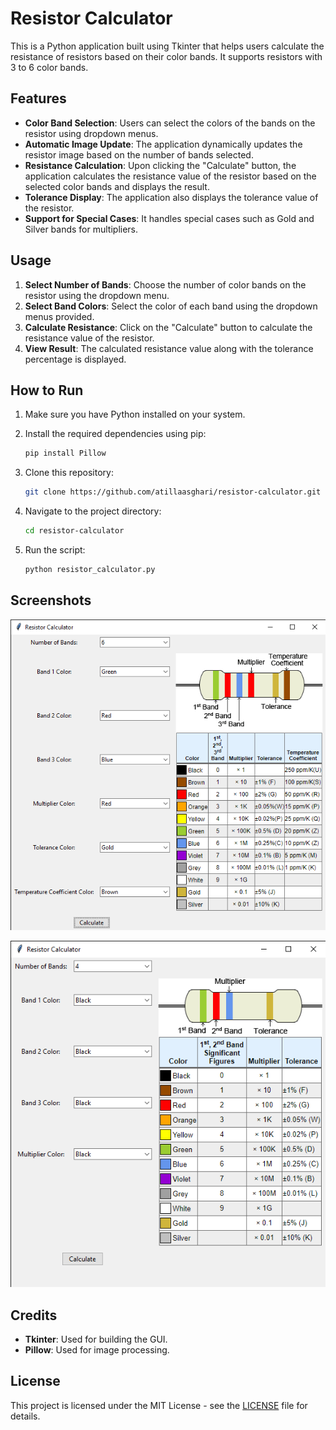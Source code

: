 # Resistor Calculator

This is a Python application built using Tkinter that helps users calculate the resistance of resistors based on their color bands. It supports resistors with 3 to 6 color bands.

## Features

- **Color Band Selection**: Users can select the colors of the bands on the resistor using dropdown menus.
- **Automatic Image Update**: The application dynamically updates the resistor image based on the number of bands selected.
- **Resistance Calculation**: Upon clicking the "Calculate" button, the application calculates the resistance value of the resistor based on the selected color bands and displays the result.
- **Tolerance Display**: The application also displays the tolerance value of the resistor.
- **Support for Special Cases**: It handles special cases such as Gold and Silver bands for multipliers.

## Usage

1. **Select Number of Bands**: Choose the number of color bands on the resistor using the dropdown menu.
2. **Select Band Colors**: Select the color of each band using the dropdown menus provided.
3. **Calculate Resistance**: Click on the "Calculate" button to calculate the resistance value of the resistor.
4. **View Result**: The calculated resistance value along with the tolerance percentage is displayed.

## How to Run

1. Make sure you have Python installed on your system.
2. Install the required dependencies using pip:

    ```bash
    pip install Pillow
    ```

3. Clone this repository:

    ```bash
    git clone https://github.com/atillaasghari/resistor-calculator.git
    ```

4. Navigate to the project directory:

    ```bash
    cd resistor-calculator
    ```

5. Run the script:

    ```bash
    python resistor_calculator.py
    ```

## Screenshots

![Screenshot 1](screenshots/screenshot1.png)

![Screenshot 2](screenshots/screenshot2.png)

## Credits

- **Tkinter**: Used for building the GUI.
- **Pillow**: Used for image processing.

## License

This project is licensed under the MIT License - see the [LICENSE](LICENSE) file for details.
